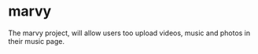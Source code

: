 # marvy
The marvy project, will allow users too upload videos, music and photos in their music page.
